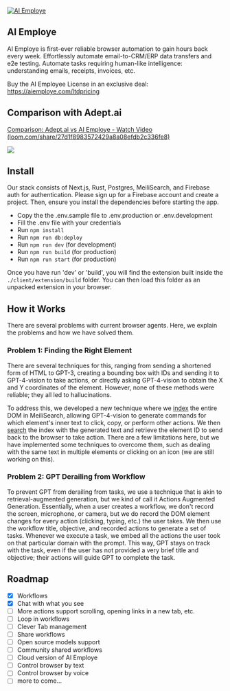 <a href="https://aiemploye.com">![AI Employe](https://res.cloudinary.com/dgxzz0bav/image/upload/v1703117939/Frame_15_jbcql5.png)</a>

## AI Employe

AI Employe is first-ever reliable browser automation
to gain hours back every week. Effortlessly automate email-to-CRM/ERP data transfers and e2e testing. Automate tasks requiring human-like intelligence: understanding emails, receipts, invoices, etc.

Buy the AI Employee License in an exclusive deal: https://aiemploye.com/ltdpricing

## Comparison with Adept.ai

<div>
    <a href="https://www.loom.com/share/27d1f8983572429a8a08efdb2c336fe8">
      <p>Comparison: Adept.ai vs AI Employe - Watch Video (loom.com/share/27d1f8983572429a8a08efdb2c336fe8)</p>
    </a>
    <a href="https://www.loom.com/share/27d1f8983572429a8a08efdb2c336fe8">
      <img style="max-width:300px;" src="https://cdn.loom.com/sessions/thumbnails/27d1f8983572429a8a08efdb2c336fe8-with-play.gif">
    </a>
</div>

## Install

Our stack consists of Next.js, Rust, Postgres, MeiliSearch, and Firebase auth for authentication. Please sign up for a Firebase account and create a project. Then, ensure you install the dependencies before starting the app.

- Copy the the .env.sample file to .env.production or .env.development
- Fill the .env file with your credentials
- Run `npm install`
- Run `npm run db:deploy`
- Run `npm run dev` (for development)
- Run `npm run build` (for production)
- Run `npm run start` (for production)

Once you have run 'dev' or 'build', you will find the extension built inside the `./client/extension/build` folder. You can then load this folder as an unpacked extension in your browser.

## How it Works

There are several problems with current browser agents. Here, we explain the problems and how we have solved them.

### Problem 1: Finding the Right Element

There are several techniques for this, ranging from sending a shortened form of HTML to GPT-3, creating a bounding box with IDs and sending it to GPT-4-vision to take actions, or directly asking GPT-4-vision to obtain the X and Y coordinates of the element. However, none of these methods were reliable; they all led to hallucinations.

To address this, we developed a new technique where we [index](https://github.com/vignshwarar/AI-Employe/blob/db530101c9fd9a0f0d7ce3eeac033e70cb172541/server/src/common/dom/search.rs#L9) the entire DOM in MeiliSearch, allowing GPT-4-vision to generate commands for which element's inner text to click, copy, or perform other actions. We then [search](https://github.com/vignshwarar/AI-Employe/blob/db530101c9fd9a0f0d7ce3eeac033e70cb172541/server/src/common/dom/search.rs#L46) the index with the generated text and retrieve the element ID to send back to the browser to take action. There are a few limitations here, but we have implemented some techniques to overcome them, such as dealing with the same text in multiple elements or clicking on an icon (we are still working on this).

### Problem 2: GPT Derailing from Workflow

To prevent GPT from derailing from tasks, we use a technique that is akin to retrieval-augmented generation, but we kind of call it Actions Augmented Generation. Essentially, when a user creates a workflow, we don't record the screen, microphone, or camera, but we do record the DOM element changes for every action (clicking, typing, etc.) the user takes. We then use the workflow title, objective, and recorded actions to generate a set of tasks. Whenever we execute a task, we embed all the actions the user took on that particular domain with the prompt. This way, GPT stays on track with the task, even if the user has not provided a very brief title and objective; their actions will guide GPT to complete the task.

## Roadmap

- [x] Workflows
- [x] Chat with what you see
- [ ] More actions support scrolling, opening links in a new tab, etc.
- [ ] Loop in workflows
- [ ] Clever Tab management
- [ ] Share workflows
- [ ] Open source models support
- [ ] Community shared workflows
- [ ] Cloud version of AI Employe
- [ ] Control browser by text
- [ ] Control browser by voice
- [ ] more to come...

